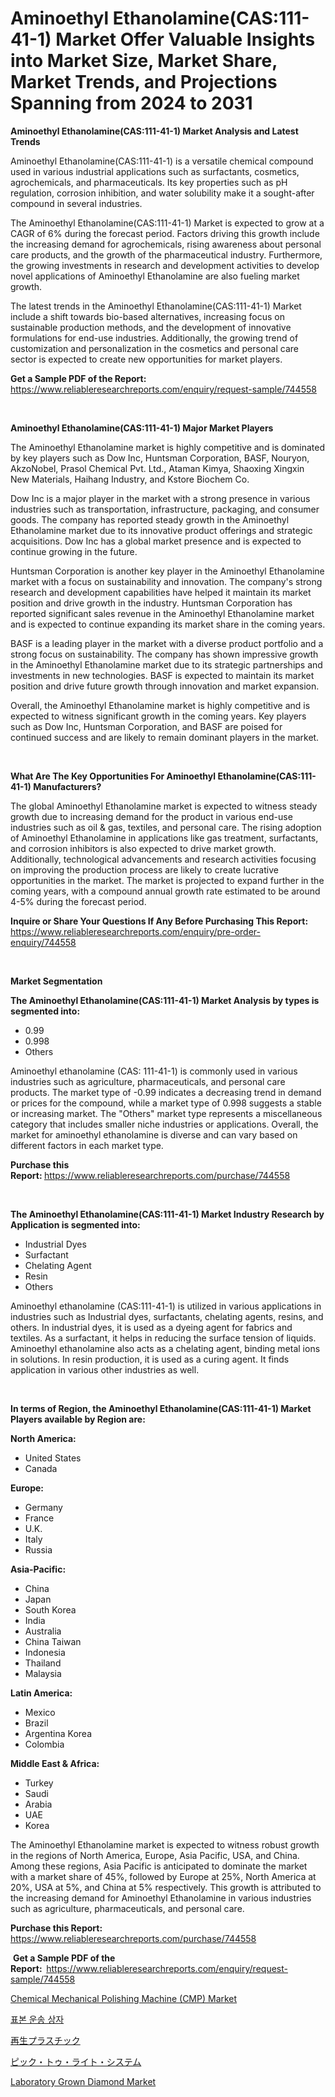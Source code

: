 <p><h1>Aminoethyl Ethanolamine(CAS:111-41-1) Market Offer Valuable Insights into Market Size, Market Share, Market Trends, and Projections Spanning from 2024 to 2031</h1></p><p><strong>Aminoethyl Ethanolamine(CAS:111-41-1) Market Analysis and Latest Trends</strong></p>
<p><p>Aminoethyl Ethanolamine(CAS:111-41-1) is a versatile chemical compound used in various industrial applications such as surfactants, cosmetics, agrochemicals, and pharmaceuticals. Its key properties such as pH regulation, corrosion inhibition, and water solubility make it a sought-after compound in several industries.</p><p>The Aminoethyl Ethanolamine(CAS:111-41-1) Market is expected to grow at a CAGR of 6% during the forecast period. Factors driving this growth include the increasing demand for agrochemicals, rising awareness about personal care products, and the growth of the pharmaceutical industry. Furthermore, the growing investments in research and development activities to develop novel applications of Aminoethyl Ethanolamine are also fueling market growth.</p><p>The latest trends in the Aminoethyl Ethanolamine(CAS:111-41-1) Market include a shift towards bio-based alternatives, increasing focus on sustainable production methods, and the development of innovative formulations for end-use industries. Additionally, the growing trend of customization and personalization in the cosmetics and personal care sector is expected to create new opportunities for market players.</p></p>
<p><strong>Get a Sample PDF of the Report:&nbsp;</strong> <a href="https://www.reliableresearchreports.com/enquiry/request-sample/744558">https://www.reliableresearchreports.com/enquiry/request-sample/744558</a></p>
<p>&nbsp;</p>
<p><strong>Aminoethyl Ethanolamine(CAS:111-41-1) Major Market Players</strong></p>
<p><p>The Aminoethyl Ethanolamine market is highly competitive and is dominated by key players such as Dow Inc, Huntsman Corporation, BASF, Nouryon, AkzoNobel, Prasol Chemical Pvt. Ltd., Ataman Kimya, Shaoxing Xingxin New Materials, Haihang Industry, and Kstore Biochem Co. </p><p>Dow Inc is a major player in the market with a strong presence in various industries such as transportation, infrastructure, packaging, and consumer goods. The company has reported steady growth in the Aminoethyl Ethanolamine market due to its innovative product offerings and strategic acquisitions. Dow Inc has a global market presence and is expected to continue growing in the future.</p><p>Huntsman Corporation is another key player in the Aminoethyl Ethanolamine market with a focus on sustainability and innovation. The company's strong research and development capabilities have helped it maintain its market position and drive growth in the industry. Huntsman Corporation has reported significant sales revenue in the Aminoethyl Ethanolamine market and is expected to continue expanding its market share in the coming years.</p><p>BASF is a leading player in the market with a diverse product portfolio and a strong focus on sustainability. The company has shown impressive growth in the Aminoethyl Ethanolamine market due to its strategic partnerships and investments in new technologies. BASF is expected to maintain its market position and drive future growth through innovation and market expansion.</p><p>Overall, the Aminoethyl Ethanolamine market is highly competitive and is expected to witness significant growth in the coming years. Key players such as Dow Inc, Huntsman Corporation, and BASF are poised for continued success and are likely to remain dominant players in the market.</p></p>
<p>&nbsp;</p>
<p><strong>What Are The Key Opportunities For Aminoethyl Ethanolamine(CAS:111-41-1) Manufacturers?</strong></p>
<p><p>The global Aminoethyl Ethanolamine market is expected to witness steady growth due to increasing demand for the product in various end-use industries such as oil & gas, textiles, and personal care. The rising adoption of Aminoethyl Ethanolamine in applications like gas treatment, surfactants, and corrosion inhibitors is also expected to drive market growth. Additionally, technological advancements and research activities focusing on improving the production process are likely to create lucrative opportunities in the market. The market is projected to expand further in the coming years, with a compound annual growth rate estimated to be around 4-5% during the forecast period.</p></p>
<p><strong>Inquire or Share Your Questions If Any Before Purchasing This Report:</strong> <a href="https://www.reliableresearchreports.com/enquiry/pre-order-enquiry/744558">https://www.reliableresearchreports.com/enquiry/pre-order-enquiry/744558</a></p>
<p>&nbsp;</p>
<p><strong>Market Segmentation</strong></p>
<p><strong>The Aminoethyl Ethanolamine(CAS:111-41-1) Market Analysis by types is segmented into:</strong></p>
<p><ul><li>0.99</li><li>0.998</li><li>Others</li></ul></p>
<p><p>Aminoethyl ethanolamine (CAS: 111-41-1) is commonly used in various industries such as agriculture, pharmaceuticals, and personal care products. The market type of -0.99 indicates a decreasing trend in demand or prices for the compound, while a market type of 0.998 suggests a stable or increasing market. The "Others" market type represents a miscellaneous category that includes smaller niche industries or applications. Overall, the market for aminoethyl ethanolamine is diverse and can vary based on different factors in each market type.</p></p>
<p><strong>Purchase this Report:&nbsp;</strong><a href="https://www.reliableresearchreports.com/purchase/744558">https://www.reliableresearchreports.com/purchase/744558</a></p>
<p>&nbsp;</p>
<p><strong>The Aminoethyl Ethanolamine(CAS:111-41-1) Market Industry Research by Application is segmented into:</strong></p>
<p><ul><li>Industrial Dyes</li><li>Surfactant</li><li>Chelating Agent</li><li>Resin</li><li>Others</li></ul></p>
<p><p>Aminoethyl ethanolamine (CAS:111-41-1) is utilized in various applications in industries such as Industrial dyes, surfactants, chelating agents, resins, and others. In industrial dyes, it is used as a dyeing agent for fabrics and textiles. As a surfactant, it helps in reducing the surface tension of liquids. Aminoethyl ethanolamine also acts as a chelating agent, binding metal ions in solutions. In resin production, it is used as a curing agent. It finds application in various other industries as well.</p></p>
<p>&nbsp;</p>
<p><strong>In terms of Region, the Aminoethyl Ethanolamine(CAS:111-41-1) Market Players available by Region are:</strong></p>
<p>
    <p> <strong> North America: </strong>
        <ul>
            <li>United States</li>
            <li>Canada</li>
        </ul>
        </p> 
    <p> <strong> Europe: </strong>
        <ul>
            <li>Germany</li>
            <li>France</li>
            <li>U.K.</li>
            <li>Italy</li>
            <li>Russia</li>
        </ul>
        </p> 
    <p> <strong> Asia-Pacific: </strong>
        <ul>
            <li>China</li>
            <li>Japan</li>
            <li>South Korea</li>
            <li>India</li>
            <li>Australia</li>
            <li>China Taiwan</li>
            <li>Indonesia</li>
            <li>Thailand</li>
            <li>Malaysia</li>
        </ul>
        </p> 
    <p> <strong> Latin America: </strong>
        <ul>
            <li>Mexico</li>
            <li>Brazil</li>
            <li>Argentina Korea</li>
            <li>Colombia</li>
        </ul>
        </p> 
    <p> <strong> Middle East & Africa: </strong>
        <ul>
            <li>Turkey</li>
            <li>Saudi</li>
            <li>Arabia</li>
            <li>UAE</li>
            <li>Korea</li>
        </ul>
    </p>
    </p>
<p><p>The Aminoethyl Ethanolamine market is expected to witness robust growth in the regions of North America, Europe, Asia Pacific, USA, and China. Among these regions, Asia Pacific is anticipated to dominate the market with a market share of 45%, followed by Europe at 25%, North America at 20%, USA at 5%, and China at 5% respectively. This growth is attributed to the increasing demand for Aminoethyl Ethanolamine in various industries such as agriculture, pharmaceuticals, and personal care.</p></p>
<p><strong>Purchase this Report: </strong><a href="https://www.reliableresearchreports.com/purchase/744558">https://www.reliableresearchreports.com/purchase/744558</a></p>
<p>&nbsp;<strong>Get a Sample PDF of the Report:&nbsp;&nbsp;</strong><a href="https://www.reliableresearchreports.com/enquiry/request-sample/744558">https://www.reliableresearchreports.com/enquiry/request-sample/744558</a></p>
<p><strong></strong></p>
<p><p><a href="https://view.publitas.com/reportprime-1/chemical-mechanical-polishing-machine-cmp-market-share-market-new-trends-analysis-report-by-type-by-application-by-end-use-by-region-and-segment-forecasts-2024-2031/">Chemical Mechanical Polishing Machine (CMP) Market</a></p><p><a href="https://github.com/vsn7qpua81q/Market-Research-Report-List-1/blob/main/6697918186675.md">표본 운송 상자</a></p><p><a href="https://github.com/xnljig2898992/Market-Research-Report-List-1/blob/main/6007429186709.md">再生プラスチック</a></p><p><a href="https://github.com/adcxff01450218/Market-Research-Report-List-1/blob/main/6642286186710.md">ピック・トゥ・ライト・システム</a></p><p><a href="https://issuu.com/reportprime-2/docs/laboratory-grown-diamond-market-size-2030.pptx">Laboratory Grown Diamond Market</a></p></p>